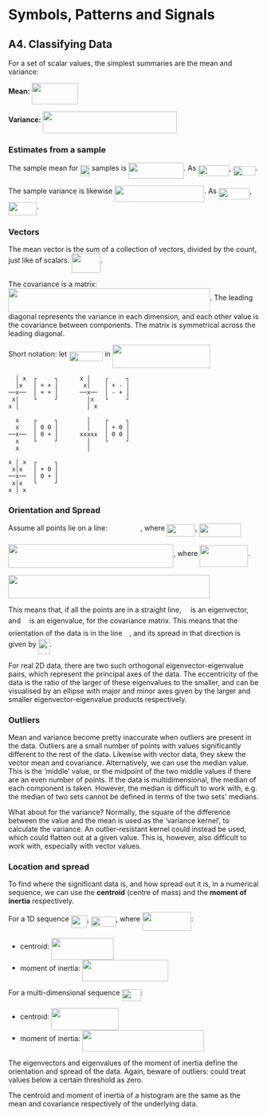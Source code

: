 # Symbols, Patterns and Signals

## A4. Classifying Data

For a set of scalar values, the simplest summaries are the mean and variance:

**Mean:** <img src="tex/d77004cc242b85b415ca08ccd100f0fc.svg?invert_in_darkmode&sanitize=true" align=middle width=92.610375pt height=43.42866000000001pt/>

**Variance:** <img src="tex/b9ee4866824d8bd3d2c7982457fd0e91.svg?invert_in_darkmode&sanitize=true" align=middle width=268.37695499999995pt height=43.42866000000001pt/>

### Estimates from a sample

The sample mean for <img src="tex/29fb78801f1c792da0c00b3ed4246275.svg?invert_in_darkmode&sanitize=true" align=middle width=19.412250000000007pt height=22.46574pt/> samples is <img src="tex/5ae97bf40c67f319cc62ab53c390f849.svg?invert_in_darkmode&sanitize=true" align=middle width=110.99351999999999pt height=32.25617999999997pt/>. As <img src="tex/5ff37d1f0d708cdd22fc6691116992c0.svg?invert_in_darkmode&sanitize=true" align=middle width=62.243115pt height=22.46574pt/>, <img src="tex/b9c21977d9f09f8cd23cae40a53489c8.svg?invert_in_darkmode&sanitize=true" align=middle width=44.87059500000001pt height=18.666779999999992pt/>.

The sample variance is likewise <img src="tex/51e53a30066b07e77f46d39adb554ec2.svg?invert_in_darkmode&sanitize=true" align=middle width=180.41215499999998pt height=32.25617999999997pt/>. As <img src="tex/5ff37d1f0d708cdd22fc6691116992c0.svg?invert_in_darkmode&sanitize=true" align=middle width=62.243115pt height=22.46574pt/>, <img src="tex/fc2635040699190ee3922b67c588ede8.svg?invert_in_darkmode&sanitize=true" align=middle width=57.186029999999995pt height=26.76201000000001pt/>.

### Vectors

The mean vector is the sum of a collection of vectors, divided by the count, just like of scalars. <img src="tex/0c27dc68272b945b4888d9298d7950b7.svg?invert_in_darkmode&sanitize=true" align=middle width=58.46362500000001pt height=38.79018pt/>.

The covariance is a matrix: <img src="tex/2e7a5e55ced7e4e0ce1a02ed1863749b.svg?invert_in_darkmode&sanitize=true" align=middle width=404.79400499999997pt height=47.67147000000001pt/>. The leading diagonal represents the variance in each dimension, and each other value is the covariance between components. The matrix is symmetrical across the leading diagonal.

Short notation: let <img src="tex/b0484ed4eca04432aaea07d2fcc1c994.svg?invert_in_darkmode&sanitize=true" align=middle width=67.94304000000001pt height=19.178279999999994pt/> in <img src="tex/08591089ab83884d91e0e3eba6ccf1b1.svg?invert_in_darkmode&sanitize=true" align=middle width=196.247205pt height=47.67147000000001pt/>

      │ x  ┌     ┐      x │    ┌     ┐
      │x   │ + + │       x│    │ + - │
    ──x──  │ + + │      ──x──  │ - + │
     x│    └     ┘        │x   └     ┘
    x │                   │ x

      x    ┌     ┐        │    ┌     ┐
      x    │ 0 0 │        │    │ + 0 │
    ──x──  │ 0 + │      xxxxx  │ 0 0 │
      x    └     ┘        │    └     ┘
      x                   │  
      
    x │ x  ┌     ┐
     x│x   │ + 0 │
    ──x──  │ 0 + │
     x│x   └     ┘
    x │ x   

### Orientation and Spread

Assume all points lie on a line: <img src="tex/037fa6961f6d6c959349d91de0a8bc3d.svg?invert_in_darkmode&sanitize=true" align=middle width=62.54556pt height=14.61206999999998pt/>, where <img src="tex/36bef777be1f81f983fd9021d07e8cdf.svg?invert_in_darkmode&sanitize=true" align=middle width=57.07746pt height=24.65759999999998pt/>, <img src="tex/d96021bdacdf0e6d3d6baf31e5eee0ef.svg?invert_in_darkmode&sanitize=true" align=middle width=83.79755999999999pt height=26.76201000000001pt/>

<img src="tex/2e6407b223f3ae0d0ea0ee964a617f39.svg?invert_in_darkmode&sanitize=true" align=middle width=331.423455pt height=47.67147000000001pt/>, where <img src="tex/7059ed61bd14072f575514680fec4882.svg?invert_in_darkmode&sanitize=true" align=middle width=96.80467499999999pt height=43.42866000000001pt/>.

<img src="tex/50b03f3c329c19676fb445d8c8f7f89c.svg?invert_in_darkmode&sanitize=true" align=middle width=403.98385499999995pt height=47.67147000000001pt/>

This means that, if all the points are in a straight line, <img src="tex/129c5b884ff47d80be4d6261a476e9f1.svg?invert_in_darkmode&sanitize=true" align=middle width=10.502250000000002pt height=14.61206999999998pt/> is an eigenvector, and <img src="tex/fd8be73b54f5436a5cd2e73ba9b6bfa9.svg?invert_in_darkmode&sanitize=true" align=middle width=9.589140000000002pt height=22.831379999999992pt/> is an eigenvalue, for the covariance matrix. This means that the orientation of the data is in the line <img src="tex/129c5b884ff47d80be4d6261a476e9f1.svg?invert_in_darkmode&sanitize=true" align=middle width=10.502250000000002pt height=14.61206999999998pt/>, and its spread in that direction is given by <img src="tex/2b7da88f9b0bf79a0b9a3f5bb699a6b6.svg?invert_in_darkmode&sanitize=true" align=middle width=23.287770000000002pt height=29.333369999999974pt/>.

For real 2D data, there are two such orthogonal eigenvector-eigenvalue pairs, which represent the principal axes of the data. The eccentricity of the data is the ratio of the larger of these eigenvalues to the smaller, and can be visualised by an ellipse with major and minor axes given by the larger and smaller eigenvector-eigenvalue products respectively.

### Outliers

Mean and variance become pretty inaccurate when outliers are present in the data. Outliers are a small number of points with values significantly different to the rest of the data. Likewise with vector data, they skew the vector mean and covariance. Alternatively, we can use the median value. This is the ‘middle’ value, or the midpoint of the two middle values if there are an even number of points. If the data is multidimensional, the median of each component is taken. However, the median is difficult to work with, e.g. the median of two sets cannot be defined in terms of the two sets' medians.

What about for the variance? Normally, the square of the difference between the value and the mean is used as the ‘variance kernel’, to calculate the variance. An outlier-resistant kernel could instead be used, which could flatten out at a given value. This is, however, also difficult to work with, especially with vector values.

### Location and spread

To find where the significant data is, and how spread out it is, in a numerical sequence, we can use the **centroid** (centre of mass) and the **moment of inertia** respectively.

For a 1D sequence <img src="tex/45d97e035705ae9f1182e42225f6c2f5.svg?invert_in_darkmode&sanitize=true" align=middle width=32.062635pt height=24.65759999999998pt/>, <img src="tex/76c8a4215015e974b19128a62c339ebd.svg?invert_in_darkmode&sanitize=true" align=middle width=49.87059pt height=21.18732pt/>, where <img src="tex/a353d89506f9abd5b940bad37bbd7ca1.svg?invert_in_darkmode&sanitize=true" align=middle width=98.20404pt height=37.80843pt/>:

- centroid: <img src="tex/fac7b0d9849660975450ca0bd0434f38.svg?invert_in_darkmode&sanitize=true" align=middle width=124.62251999999998pt height=43.42866000000001pt/>
- moment of inertia: <img src="tex/b6318409f686538db49340906bcf979e.svg?invert_in_darkmode&sanitize=true" align=middle width=172.56805500000002pt height=43.42866000000001pt/>

For a multi-dimensional sequence <img src="tex/c84fd9ebaa4d5f2a028c98f42365f125.svg?invert_in_darkmode&sanitize=true" align=middle width=37.64574pt height=24.65759999999998pt/>:

- centroid: <img src="tex/e9910a56c5d47b922310a809957ff09c.svg?invert_in_darkmode&sanitize=true" align=middle width=135.077085pt height=43.42866000000001pt/>
- moment of inertia: <img src="tex/7890312cf92fea8d757e12a9d0d1289d.svg?invert_in_darkmode&sanitize=true" align=middle width=245.128455pt height=43.42866000000001pt/>

The eigenvectors and eigenvalues of the moment of inertia define the orientation and spread of the data. Again, beware of outliers: could treat values below a certain threshold as zero.

The centroid and moment of inertia of a histogram are the same as the mean and covariance respectively of the underlying data.
